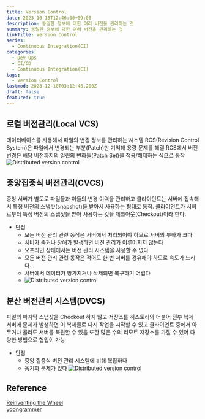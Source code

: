 ```yaml
---
title: Version Control
date: 2023-10-15T12:46:00+09:00
description: 동일한 정보에 대한 여러 버전을 관리하는 것
summary: 동일한 정보에 대한 여러 버전을 관리하는 것
linkTitle: Version Control
series:
  - Continuous Integration(CI)
categories:
  - Dev Ops
  - CI/CD
  - Continuous Integration(CI)
tags:
  - Version Control
lastmod: 2023-12-10T03:12:45.200Z
draft: false
featured: true
---
```


## 로컬 버전관리(Local VCS)

데이터베이스를 사용해서 파일의 변경 정보를 관리하는 시스템
RCS(Revision Control System)은 파일에서 변경되는 부분(Patch)만 기억해 용량 문제를 해결
RCS에서 버전 변경은 해당 버전까지의 일련의 변화들(Patch Set)을 적용/해제하는 식으로 동작
![Distributed version control](media/images/local-vcs.png "https://git-scm.com/book/en/v2/Getting-Started-About-Version-Control")

## 중앙집중식 버전관리(CVCS)

중앙 서버가 별도로 파일들과 이들의 변경 이력을 관리하고 클라이언트는 서버에 접속해서 특정 버전의 스냅샷(snapshot)을 받아서 사용하는 형태로 동작.
클라이언트가 서버로부터 특정 버전의 스냅샷을 받아 사용하는 것을 체크아웃(Checkout)이라 한다.

- 단점
  - 모든 버전 관리 관련 동작은 서버에서 처리되어야 하므로 서버의 부하가 크다
  - 서버가 죽거나 장애가 발생하면 버전 관리가 이루어지지 않는다
  - 오프라인 상태에서는 버전 관리 시스템을 사용할 수 없다
  - 모든 버전 관리 관련 동작은 적어도 한 번 서버를 경유해야 하므로 속도가 느리다.
  - 서버에서 데이터가 망가지거나 삭제되면 복구하기 어렵다
  - ![Distributed version control](media/images/cvcs.png "https://git-scm.com/book/en/v2/Getting-Started-About-Version-Control")

## 분산 버전관리 시스템(DVCS)

파일의 마지막 스냅샷을 Checkout 하지 않고 저장소를 히스토리와 더불어 전부 복제
서버에 문제가 발생하면 이 복제물로 다시 작업을 시작할 수 있고 클라이언트 중에서 아무거나 골라도 서버를 복원할 수 있음
또한 많은 수의 리모트 저장소를 가질 수 있어 다양한 방법으로 협업이 가능

- 단점
  - 중앙 집중식 버전 관리 시스템에 비해 복잡하다
  - 동기화 문제가 있다
    ![Distributed version control](media/images/distributed-version-control.png "https://git-scm.com/book/en/v2/Getting-Started-About-Version-Control")

## Reference

[Reinventing the Wheel](https://heekangpark.github.io/git/vcs)  
[yoongrammer](https://yoongrammer.tistory.com/17)
